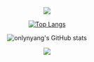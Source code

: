 <div align=center>
<img src="https://capsule-render.vercel.app/api?type=waving&color=BDBDC8&height=150&section=header" />

[![Top Langs](https://github-readme-stats.vercel.app/api/top-langs/?username=onlynyang)](https://github.com/onlynyang/github-readme-stats)

![onlynyang's GitHub stats](https://github-readme-stats.vercel.app/api?username=onlynyang&show_icons=true&theme=transparent)


<img src="https://capsule-render.vercel.app/api?type=waving&color=BDBDC8&height=150&section=footer" />
